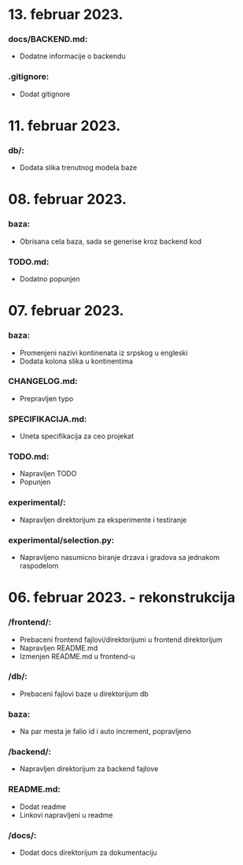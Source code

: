 # 13. februar 2023.

### docs/BACKEND.md:
- Dodatne informacije o backendu

### .gitignore:
- Dodat gitignore

# 11. februar 2023.

### db/:
- Dodata slika trenutnog modela baze

# 08. februar 2023.

### baza:
- Obrisana cela baza, sada se generise kroz backend kod

### TODO.md:
- Dodatno popunjen

# 07. februar 2023.

### baza:
- Promenjeni nazivi kontinenata iz srpskog u engleski
- Dodata kolona slika u kontinentima

### CHANGELOG.md:
- Prepravljen typo

### SPECIFIKACIJA.md:
- Uneta specifikacija za ceo projekat

### TODO.md:
- Napravljen TODO
- Popunjen

### experimental/:
- Napravljen direktorijum za eksperimente i testiranje

### experimental/selection.py:
- Napravljeno nasumicno biranje drzava i gradova sa jednakom raspodelom

# 06. februar 2023. - rekonstrukcija

### /frontend/:
- Prebaceni frontend fajlovi/direktorijumi u frontend direktorijum
- Napravljen README.md
- Izmenjen README.md u frontend-u

### /db/:
- Prebaceni fajlovi baze u direktorijum db

### baza:
- Na par mesta je falio id i auto increment, popravljeno

### /backend/:
- Napravljen direktorijum za backend fajlove

### README.md:
- Dodat readme
- Linkovi napravljeni u readme

### /docs/:
- Dodat docs direktorijum za dokumentaciju